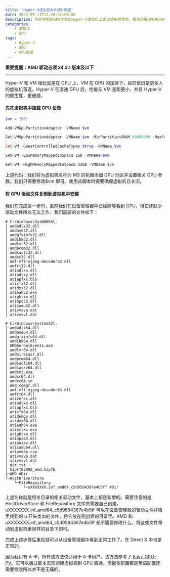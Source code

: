 ```yaml
---
title: 'Hyper-V虚拟机A卡GPU直通'
date: 2024-05-11T22:26:42+08:00
description: 将宿主机的GPU挂载到Hyper-V虚拟机上提高虚拟机性能，解决需要GPU使用的场景。
categories:
    - 虚拟化
    - GPU
tags:
    - Hyper-V
    - AMD
    - GPU直通
---
```


**重要提醒：AMD 驱动必须 24.3.1 版本及以下**

---

Hyper-V 和 VM 相比就差在 GPU 上，VM 在 GPU 的加持下，目前依旧是更多人的虚拟机首选。Hyper-V 在直通 GPU 后，性能与 VM 差距更小，并且 Hyper-V 的原生性，更便捷。

#### 先在虚拟机中挂载 GPU 设备

```ps1
$vm = "M3"

Add-VMGpuPartitionAdapter -VMName $vm

Set-VMGpuPartitionAdapter -VMName $vm -MinPartitionVRAM 80000000 -MaxPartitionVRAM 100000000 -OptimalPartitionVRAM 100000000 -MinPartitionEncode 80000000 -MaxPartitionEncode 100000000 -OptimalPartitionEncode 100000000 -MinPartitionDecode 80000000 -MaxPartitionDecode 100000000 -OptimalPartitionDecode 100000000 -MinPartitionCompute 80000000 -MaxPartitionCompute 100000000 -OptimalPartitionCompute 100000000

Set-VM -GuestControlledCacheTypes $true -VMName $vm

Set-VM -LowMemoryMappedIoSpace 1Gb -VMName $vm

Set-VM -HighMemoryMappedIoSpace 32GB -VMName $vm
```

上述代码：我们将为虚拟机名称为 M3 的机器添加 GPU 分区并设置相关 GPU 参数。我们只需要修改$vm 即可。使用此脚本时需要确保虚拟机已关闭。

#### 将 GPU 驱动文件复制到虚拟机中安装

我们在完成第一步时，虽然我们在设备管理器中已经能够看到 GPU，但它还缺少驱动文件所以无法工作。我们需要的文件如下：

```
# C:\Windows\SysWOW64\.
│ amdadlx32.dll
│ amdave32.dll
│ amdgfxinfo32.dll
│ amdihk32.dll
│ amdlvr32.dll
│ amdpcom32.dll
│ amdsacli32.dll
│ amdxc32.dll
│ amf-mft-mjpeg-decoder32.dll
│ amfrt32.dll
│ atiadlxx.dll
│ atiadlxy.dll
│ atiapfxx.blb
│ aticfx32.dll
│ atidxx32.dll
│ atieah32.exe
│ atigktxx.dll
│ atimpc32.dll
│ atisamu32.dll
│ ativvsva.dat
│ ativvsvl.dat
```

```
# C:\Windows\System32\.
│ amdadlx64.dll
│ amdave64.dll
│ amdgfxinfo64.dll
│ amdihk64.dll
│ AMDKernelEvents.man
│ amdlvr64.dll
│ amdmiracast.dll
│ amdpcom64.dll
│ amdsacli64.dll
│ amdsasrv64.dll
│ amdsmi.exe
│ amdxc64.dll
│ amdxc64.so
│ amd_comgr.dll
│ amf-mft-mjpeg-decoder64.dll
│ amfrt64.dll
│ ati2erec.dll
│ atiadlxx.dll
│ atiapfxx.blb
│ aticfx64.dll
│ atidemgy.dll
│ atidxx64.dll
│ atieah64.exe
│ atieclxx.exe
│ atig6txx.dll
│ atimpc64.dll
│ atimuixx.dll
│ atisamu64.dll
│ atiumd6a.cap
│ ativvsva.dat
│ ativvsvl.dat
│ dir.txt
│ hiprt02000_amd.hipfb
├─AMD #Dir
└─HostDriverStore
    └─FileRepository
        └─uXXXXXXX.inf_amd64_c5d9584367e4b5ff #Dir
```

上述名称就是相关目录的相关驱动文件，基本上都是新增的。需要注意的是 HostDriverStore 和 FileRepository 文件夹需要自己创建，uXXXXXXX.inf_amd64_c5d9584367e4b5ff 可以在设备管理器的驱动文件详情里找到的 u 开头类似的文件，将它放在刚创建的目录里。AMD 和 uXXXXXXX.inf_amd64_c5d9584367e4b5ff 都不需要修改什么。将这些文件移动到虚拟机里同样的目录下即可。

完成上述步骤后重启就可以从设备管理器中看到正常工作了。在 Direct X 中也是正常的。

因为我只有 A 卡，所有该方法仅适用于 A 卡用户。该方法参考了 [Easy-GPU-PV](https://github.com/jamesstringerparsec/Easy-GPU-PV)。它可以通过脚本实现创建虚拟机到 GPU 直通。但很多配置都是英语配置还需要修改所以并不是无痛的。
